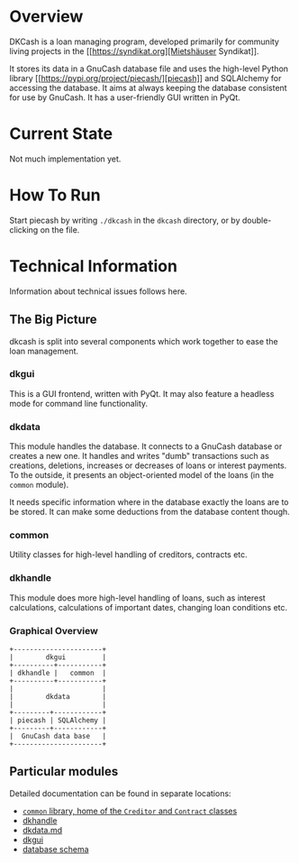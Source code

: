 # Overview
DKCash is a loan managing program, developed primarily for community living
projects in the [[https://syndikat.org][Mietshäuser Syndikat]].

It stores its data in a GnuCash database file and uses the high-level Python
library [[https://pypi.org/project/piecash/][piecash]] and SQLAlchemy for
accessing the database.  It aims at always keeping the database consistent for
use by GnuCash.  It has a user-friendly GUI written in PyQt.

# Current State
Not much implementation yet.

# How To Run
Start piecash by writing `./dkcash` in the `dkcash` directory, or by
double-clicking on the file.

# Technical Information
Information about technical issues follows here.

## The Big Picture
dkcash is split into several components which work together to ease the loan
management.

### dkgui
This is a GUI frontend, written with PyQt.  It may also feature a headless mode
for command line functionality.

### dkdata
This module handles the database.  It connects to a GnuCash database or creates
a new one. It handles and writes "dumb" transactions such as creations,
deletions, increases or decreases of loans or interest payments.  To the
outside, it presents an object-oriented model of the loans (in the `common`
module).

It needs specific information where in the database exactly the loans are to be
stored.  It can make some deductions from the database content though.

### common

Utility classes for high-level handling of creditors, contracts etc.

### dkhandle

This module does more high-level handling of loans, such as interest
calculations, calculations of important dates, changing loan conditions etc.

### Graphical Overview
```ditaa
+----------------------+
|        dkgui         |
+----------+-----------+
| dkhandle |   common  |
+----------+-----------+
|                      |
|        dkdata        |
|                      |
+---------+------------+
| piecash | SQLAlchemy |
+---------+------------+
|  GnuCash data base   |
+----------------------+
```

## Particular modules
Detailed documentation can be found in separate locations:
- [`common` library, home of the `Creditor` and `Contract` classes](common.md)
- [dkhandle](dkhandle.md)
- [dkdata.md](dkdata.md)
- [dkgui](dkgui.md)
- [database schema](db_schema.md)

